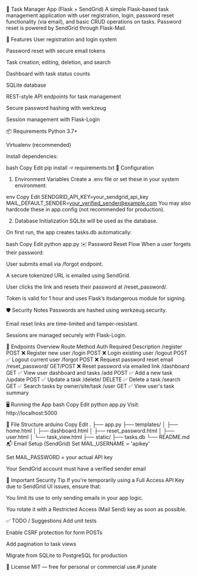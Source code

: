 📝 Task Manager App (Flask + SendGrid)
A simple Flask-based task management application with user registration, login, password reset functionality (via email), and basic CRUD operations on tasks. Password reset is powered by SendGrid through Flask-Mail.

🚀 Features
User registration and login system

Password reset with secure email tokens

Task creation, editing, deletion, and search

Dashboard with task status counts

SQLite database

REST-style API endpoints for task management

Secure password hashing with werkzeug

Session management with Flask-Login

📦 Requirements
Python 3.7+

Virtualenv (recommended)

Install dependencies:

bash
Copy
Edit
pip install -r requirements.txt
🔧 Configuration
1. Environment Variables
Create a .env file or set these in your system environment:

env
Copy
Edit
SENDGRID_API_KEY=your_sendgrid_api_key
MAIL_DEFAULT_SENDER=your_verified_sender@example.com
You may also hardcode these in app.config (not recommended for production).

2. Database Initialization
SQLite will be used as the database.

On first run, the app creates tasks.db automatically:

bash
Copy
Edit
python app.py
✉️ Password Reset Flow
When a user forgets their password:

User submits email via /forgot endpoint.

A secure tokenized URL is emailed using SendGrid.

User clicks the link and resets their password at /reset_password/<token>.

Token is valid for 1 hour and uses Flask’s itsdangerous module for signing.

🛡️ Security Notes
Passwords are hashed using werkzeug.security.

Email reset links are time-limited and tamper-resistant.

Sessions are managed securely with Flask-Login.

🧪 Endpoints Overview
Route	Method	Auth Required	Description
/register	POST	❌	Register new user
/login	POST	❌	Login existing user
/logout	POST	✅	Logout current user
/forgot	POST	❌	Request password reset email
/reset_password/<token>	GET/POST	❌	Reset password via emailed link
/dashboard	GET	✅	View user dashboard and tasks
/add	POST	✅	Add a new task
/update	POST	✅	Update a task
/delete/<id>	DELETE	✅	Delete a task
/search	GET	✅	Search tasks by owner/site/task
/user	GET	✅	View user's task summary

🖥️ Running the App
bash
Copy
Edit
python app.py
Visit: http://localhost:5000

📁 File Structure
arduino
Copy
Edit
.
├── app.py
├── templates/
│   ├── home.html
│   ├── dashboard.html
│   ├── reset_password.html
│   ├── user.html
│   └── task_view.html
├── static/
├── tasks.db
└── README.md
📬 Email Setup (SendGrid)
Set MAIL_USERNAME = 'apikey'

Set MAIL_PASSWORD = your actual API key

Your SendGrid account must have a verified sender email

🔐 Important Security Tip
If you're temporarily using a Full Access API Key due to SendGrid UI issues, ensure that:

You limit its use to only sending emails in your app logic.

You rotate it with a Restricted Access (Mail Send) key as soon as possible.

✅ TODO / Suggestions
 Add unit tests

 Enable CSRF protection for form POSTs

 Add pagination to task views

 Migrate from SQLite to PostgreSQL for production

📄 License
MIT — free for personal or commercial use.#   j u n a t e  
 